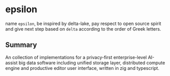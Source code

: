 # epsilon

name `epsilon`, be inspired by delta-lake, pay respect to open source spirit and give next step based on `delta` according to the order of Greek letters.

## Summary

An collection of implementations for a privacy-first enterprise-level AI-assist big data software including unified storage layer, distributed compute engine and productive editor user interface, written in zig and typescript.
